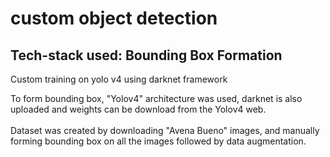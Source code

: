 # custom object detection

## Tech-stack used: Bounding Box Formation
Custom training on yolo v4 using darknet framework

To form bounding box, "Yolov4" architecture was used, darknet is also uploaded and weights can be download from the Yolov4 web.
<br />
<br />
Dataset was created by downloading "Avena Bueno" images, and manually forming bounding box on all the images followed by data augmentation.
